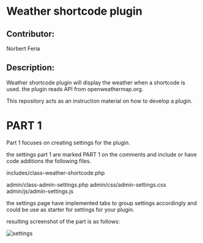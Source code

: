 # Weather shortcode plugin

## Contributor: 

Norbert Feria

## Description:

Weather shortcode plugin will display the weather when a shortcode is used. the plugin reads API from openweathermap.org.

This repository acts as an instruction material on how to develop a plugin.

# PART 1 

Part 1 focuses on creating settings for the plugin.

the settings part 1 are marked PART 1 on the comments and include or have code additions the following files.


includes/class-weather-shortcode.php

admin/class-admin-settings.php
admin/css/admin-settings.css
admin/js/admin-settings.js

the settings page have implemented tabs to group settings accordingly and could be use as starter for settings for your plugin.

resulting screenshot of the part is as follows:

![settings](https://github.com/NorbertFeria/weather-shortcode/assets/4241513/2177f717-f77e-4c4a-ab3a-7baa47183321)



